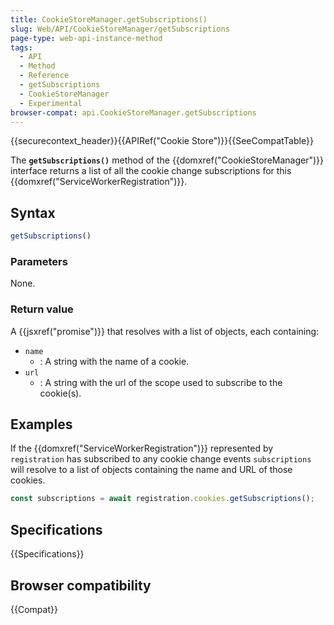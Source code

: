 ```yaml
---
title: CookieStoreManager.getSubscriptions()
slug: Web/API/CookieStoreManager/getSubscriptions
page-type: web-api-instance-method
tags:
  - API
  - Method
  - Reference
  - getSubscriptions
  - CookieStoreManager
  - Experimental
browser-compat: api.CookieStoreManager.getSubscriptions
---
```

{{securecontext_header}}{{APIRef("Cookie Store")}}{{SeeCompatTable}}

The **`getSubscriptions()`** method of the {{domxref("CookieStoreManager")}} interface returns a list of all the cookie change subscriptions for this {{domxref("ServiceWorkerRegistration")}}.

## Syntax

```js
getSubscriptions()
```

### Parameters

None.

### Return value

A {{jsxref("promise")}} that resolves with a list of objects, each containing:

- `name`
  - : A string with the name of a cookie.
- `url`
  - : A string with the url of the scope used to subscribe to the cookie(s).

## Examples

If the {{domxref("ServiceWorkerRegistration")}} represented by `registration` has subscribed to any cookie change events `subscriptions` will resolve to a list of objects containing the name and URL of those cookies.

```js
const subscriptions = await registration.cookies.getSubscriptions();
```

## Specifications

{{Specifications}}

## Browser compatibility

{{Compat}}
